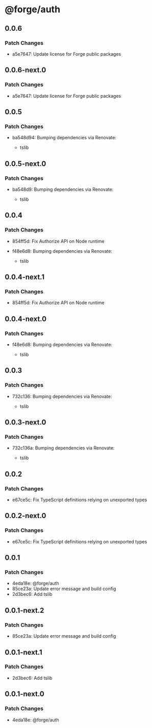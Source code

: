 # @forge/auth

## 0.0.6

### Patch Changes

- a5e7647: Update license for Forge public packages

## 0.0.6-next.0

### Patch Changes

- a5e7647: Update license for Forge public packages

## 0.0.5

### Patch Changes

- ba548d94: Bumping dependencies via Renovate:

  - tslib

## 0.0.5-next.0

### Patch Changes

- ba548d9: Bumping dependencies via Renovate:

  - tslib

## 0.0.4

### Patch Changes

- 854ff5d: Fix Authorize API on Node runtime
- f48e6d8: Bumping dependencies via Renovate:

  - tslib

## 0.0.4-next.1

### Patch Changes

- 854ff5d: Fix Authorize API on Node runtime

## 0.0.4-next.0

### Patch Changes

- f48e6d8: Bumping dependencies via Renovate:

  - tslib

## 0.0.3

### Patch Changes

- 732c136: Bumping dependencies via Renovate:

  - tslib

## 0.0.3-next.0

### Patch Changes

- 732c136a: Bumping dependencies via Renovate:

  - tslib

## 0.0.2

### Patch Changes

- e67ce5c: Fix TypeScript definitions relying on unexported types

## 0.0.2-next.0

### Patch Changes

- e67ce5c: Fix TypeScript definitions relying on unexported types

## 0.0.1

### Patch Changes

- 4eda18e: @forge/auth
- 85ce23a: Update error message and build config
- 2d3bec6: Add tslib

## 0.0.1-next.2

### Patch Changes

- 85ce23a: Update error message and build config

## 0.0.1-next.1

### Patch Changes

- 2d3bec6: Add tslib

## 0.0.1-next.0

### Patch Changes

- 4eda18e: @forge/auth
